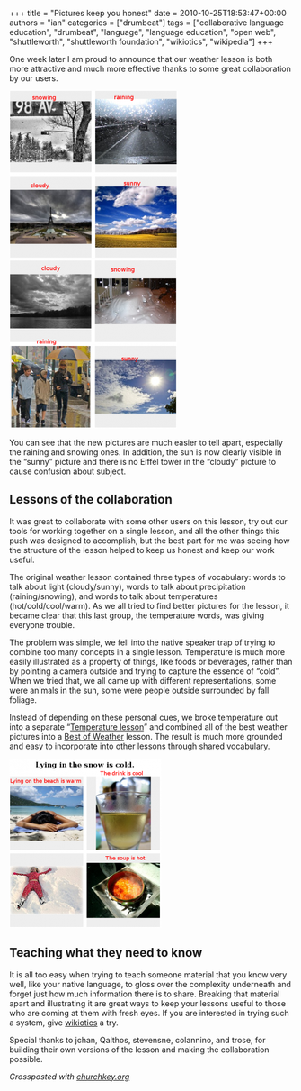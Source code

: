 +++
title = "Pictures keep you honest"
date = 2010-10-25T18:53:47+00:00
authors = "ian"
categories = ["drumbeat"]
tags = ["collaborative language education", "drumbeat", "language", "language education", "open web", "shuttleworth", "shuttleworth foundation", "wikiotics", "wikipedia"]
+++

One week later I am proud to announce that our weather lesson is both more attractive and much more effective thanks to some great collaboration by our users.

![Weather lesson (before)](Weather-before-300x296.png "Weather lesson (before)")![Weather lesson (after)](Weather-after-298x300.png "Weather lesson (after)")

You can see that the new pictures are much easier to tell apart, especially the raining and snowing ones. In addition, the sun is now clearly visible in the “sunny” picture and there is no Eiffel tower in the “cloudy” picture to cause confusion about subject.

## Lessons of the collaboration

It was great to collaborate with some other users on this lesson, try out our tools for working together on a single lesson, and all the other things this push was designed to accomplish, but the best part for me was seeing how the structure of the lesson helped to keep us honest and keep our work useful.

The original weather lesson contained three types of vocabulary: words to talk about light (cloudy/sunny), words to talk about precipitation (raining/snowing), and words to talk about temperatures (hot/cold/cool/warm). As we all tried to find better pictures for the lesson, it became clear that this last group, the temperature words, was giving everyone trouble.

The problem was simple, we fell into the native speaker trap of trying to combine too many concepts in a single lesson. Temperature is much more easily illustrated as a property of things, like foods or beverages, rather than by pointing a camera outside and trying to capture the essence of “cold”. When we tried that, we all came up with different representations, some were animals in the sun, some were people outside surrounded by fall foliage.

Instead of depending on these personal cues, we broke temperature out into a separate “[Temperature lesson](/en/Temperature?oldid=686)” and combined all of the best weather pictures into a [Best of Weather](/en/Weather_Best_of?oldid=680) lesson. The result is much more grounded and easy to incorporate into other lessons through shared vocabulary.

![Temperature lesson](Temperature-270x300.png "Temperature lesson")

## Teaching what they need to know

It is all too easy when trying to teach someone material that you know very well, like your native language, to gloss over the complexity underneath and forget just how much information there is to share. Breaking that material apart and illustrating it are great ways to keep your lessons useful to those who are coming at them with fresh eyes. If you are interested in trying such a system, give [wikiotics](/) a try.

Special thanks to jchan, Qalthos, stevensne, colannino, and trose, for building their own versions of the lesson and making the collaboration possible.

*Crossposted with [churchkey.org](https://churchkey.org/2010/10/25/pictures-keep-you-honest/)*

